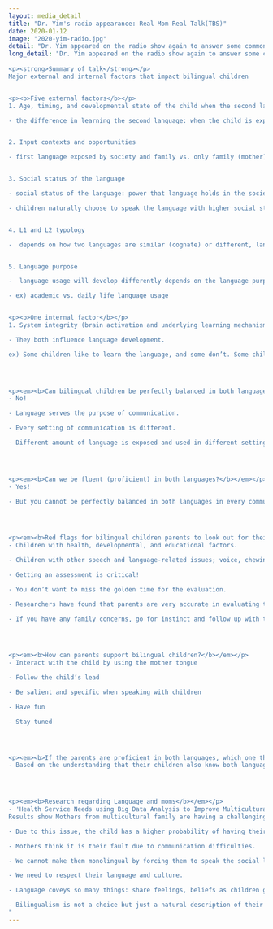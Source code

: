 ```yaml
---
layout: media_detail
title: "Dr. Yim's radio appearance: Real Mom Real Talk(TBS)"
date: 2020-01-12
image: "2020-yim-radio.jpg"
detail: "Dr. Yim appeared on the radio show again to answer some common questions that mothers may have about bilingual child's language development."
long_detail: "Dr. Yim appeared on the radio show again to answer some common questions that mothers may have about bilingual child's language development. 
​
<p><strong>Summary of talk</strong></p>
Major external and internal factors that impact bilingual children


<p><b>Five external factors</b></p>
1. Age, timing, and developmental state of the child when the second language is introduced

- the difference in learning the second language: when the child is exposed to a first and second language at the same time vs. when the child is exposed to the second language after the first language is introduced


2. Input contexts and opportunities

- first language exposed by society and family vs. only family (mother)


3. Social status of the language

- social status of the language: power that language holds in the society

- children naturally choose to speak the language with higher social status


4. L1 and L2 typology

-  depends on how two languages are similar (cognate) or different, language learning can be easier or more difficult


5. Language purpose

-  language usage will develop differently depends on the language purpose  

- ex) academic vs. daily life language usage


<p><b>One internal factor</b></p>
1. System integrity (brain activation and underlying learning mechanism) and preferences

- They both influence language development.

ex) Some children like to learn the language, and some don’t. Some children don’t care about making mistakes.
 



<p><em><b>Can bilingual children be perfectly balanced in both languages?</b></em></p>
- No!

- Language serves the purpose of communication.

- Every setting of communication is different.

- Different amount of language is exposed and used in different settings.
 



<p><em><b>Can we be fluent (proficient) in both languages?</b></em></p>
- Yes!

- But you cannot be perfectly balanced in both languages in every communication setting.
 



<p><em><b>Red flags for bilingual children parents to look out for their children</b></em></p>
- Children with health, developmental, and educational factors.

- Children with other speech and language-related issues; voice, chewing, hearing, motor skills disorders.

- Getting an assessment is critical!

- You don’t want to miss the golden time for the evaluation.

- Researchers have found that parents are very accurate in evaluating their children.

- If you have any family concerns, go for instinct and follow up with the evaluation.
 



<p><em><b>How can parents support bilingual children?</b></em></p>
- Interact with the child by using the mother tongue

- Follow the child’s lead

- Be salient and specific when speaking with children

- Have fun

- Stay tuned




<p><em><b>If the parents are proficient in both languages, which one they must use?</b></em></p>
- Based on the understanding that their children also know both languages, parents can speak both languages to their children but importantly, stick to your mother tongue!
 



<p><em><b>Research regarding Language and moms</b></em></p>
- 'Health Service Needs using Big Data Analysis to Improve Multicultural Family Life's Service'
Results show Mothers from multicultural family are having a challenging time due to the language usage between mother and child because family force the mother to learn and speak Korean to their children.

- Due to this issue, the child has a higher probability of having their language development delayed.

- Mothers think it is their fault due to communication difficulties.

- We cannot make them monolingual by forcing them to speak the social language.

- We need to respect their language and culture.

- Language coveys so many things: share feelings, beliefs as children get older.

- Bilingualism is not a choice but just a natural description of their life.
"
---
```


